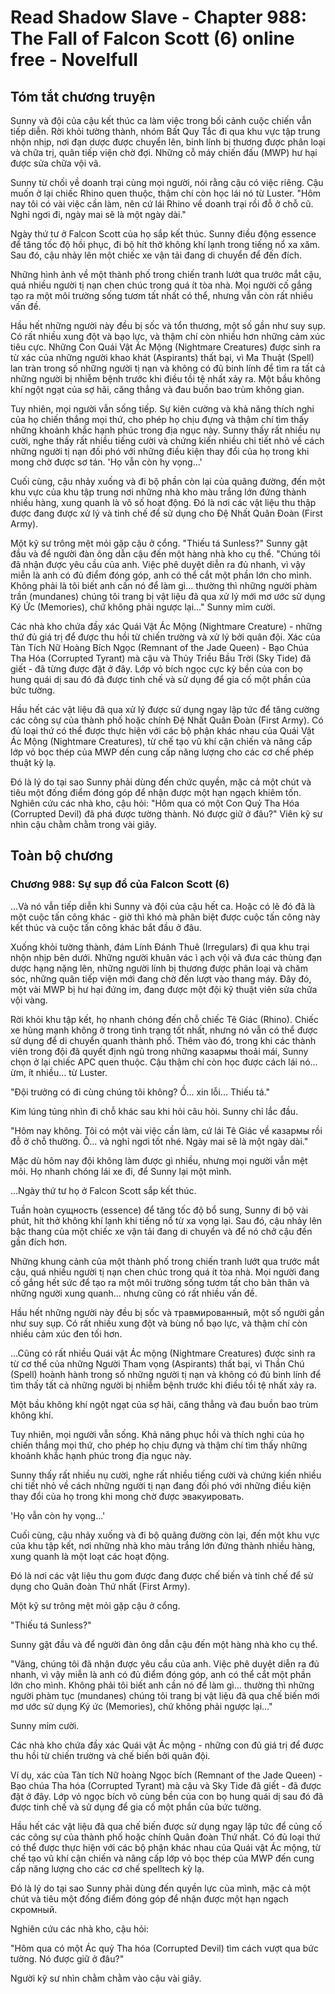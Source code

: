 # Read Shadow Slave - Chapter 988: The Fall of Falcon Scott (6) online free - Novelfull

## Tóm tắt chương truyện

Sunny và đội của cậu kết thúc ca làm việc trong bối cảnh cuộc chiến vẫn tiếp diễn. Rời khỏi tường thành, nhóm Bất Quy Tắc đi qua khu vực tập trung nhộn nhịp, nơi đạn dược được chuyển lên, binh lính bị thương được phân loại và chữa trị, quân tiếp viện chờ đợi. Những cỗ máy chiến đấu (MWP) hư hại được sửa chữa vội vã.

Sunny từ chối về doanh trại cùng mọi người, nói rằng cậu có việc riêng. Cậu muốn ở lại chiếc Rhino quen thuộc, thậm chí còn học lái nó từ Luster. "Hôm nay tôi có vài việc cần làm, nên cứ lái Rhino về doanh trại rồi đỗ ở chỗ cũ. Nghỉ ngơi đi, ngày mai sẽ là một ngày dài."

Ngày thứ tư ở Falcon Scott của họ sắp kết thúc. Sunny điều động essence để tăng tốc độ hồi phục, đi bộ hít thở không khí lạnh trong tiếng nổ xa xăm. Sau đó, cậu nhảy lên một chiếc xe vận tải đang di chuyển để đến đích.

Những hình ảnh về một thành phố trong chiến tranh lướt qua trước mắt cậu, quá nhiều người tị nạn chen chúc trong quá ít tòa nhà. Mọi người cố gắng tạo ra một môi trường sống tươm tất nhất có thể, nhưng vẫn còn rất nhiều vấn đề.

Hầu hết những người này đều bị sốc và tổn thương, một số gần như suy sụp. Có rất nhiều xung đột và bạo lực, và thậm chí còn nhiều hơn những cảm xúc tiêu cực. Những Con Quái Vật Ác Mộng (Nightmare Creatures) được sinh ra từ xác của những người khao khát (Aspirants) thất bại, vì Ma Thuật (Spell) lan tràn trong số những người tị nạn và không có đủ binh lính để tìm ra tất cả những người bị nhiễm bệnh trước khi điều tồi tệ nhất xảy ra. Một bầu không khí ngột ngạt của sợ hãi, căng thẳng và đau buồn bao trùm không gian.

Tuy nhiên, mọi người vẫn sống tiếp. Sự kiên cường và khả năng thích nghi của họ chiến thắng mọi thứ, cho phép họ chịu đựng và thậm chí tìm thấy những khoảnh khắc hạnh phúc trong địa ngục này. Sunny thấy rất nhiều nụ cười, nghe thấy rất nhiều tiếng cười và chứng kiến nhiều chi tiết nhỏ về cách những người tị nạn đối phó với những điều kiện thay đổi của họ trong khi mong chờ được sơ tán. 'Họ vẫn còn hy vọng...'

Cuối cùng, cậu nhảy xuống và đi bộ phần còn lại của quãng đường, đến một khu vực của khu tập trung nơi những nhà kho màu trắng lớn đứng thành nhiều hàng, xung quanh là vô số hoạt động. Đó là nơi các vật liệu thu thập được đang được xử lý và tinh chế để sử dụng cho Đệ Nhất Quân Đoàn (First Army).

Một kỹ sư trông mệt mỏi gặp cậu ở cổng. "Thiếu tá Sunless?" Sunny gật đầu và để người đàn ông dẫn cậu đến một hàng nhà kho cụ thể. "Chúng tôi đã nhận được yêu cầu của anh. Việc phê duyệt diễn ra đủ nhanh, vì vậy miễn là anh có đủ điểm đóng góp, anh có thể cắt một phần lớn cho mình. Không phải là tôi biết anh cần nó để làm gì... thường thì những người phàm trần (mundanes) chúng tôi trang bị vật liệu đã qua xử lý mới mơ ước sử dụng Ký Ức (Memories), chứ không phải ngược lại..." Sunny mỉm cười.

Các nhà kho chứa đầy xác Quái Vật Ác Mộng (Nightmare Creature) - những thứ đủ giá trị để được thu hồi từ chiến trường và xử lý bởi quân đội. Xác của Tàn Tích Nữ Hoàng Bích Ngọc (Remnant of the Jade Queen) - Bạo Chúa Tha Hóa (Corrupted Tyrant) mà cậu và Thủy Triều Bầu Trời (Sky Tide) đã giết - đã từng được đặt ở đây. Lớp vỏ bích ngọc cực kỳ bền của con bọ hung quái dị sau đó đã được tinh chế và sử dụng để gia cố một phần của bức tường.

Hầu hết các vật liệu đã qua xử lý được sử dụng ngay lập tức để tăng cường các công sự của thành phố hoặc chính Đệ Nhất Quân Đoàn (First Army). Có đủ loại thứ có thể được thực hiện với các bộ phận khác nhau của Quái Vật Ác Mộng (Nightmare Creatures), từ chế tạo vũ khí cận chiến và nâng cấp lớp vỏ bọc thép của MWP đến cung cấp năng lượng cho các cơ chế phép thuật kỳ lạ.

Đó là lý do tại sao Sunny phải dùng đến chức quyền, mặc cả một chút và tiêu một đống điểm đóng góp để nhận được một hạn ngạch khiêm tốn. Nghiên cứu các nhà kho, cậu hỏi: "Hôm qua có một Con Quỷ Tha Hóa (Corrupted Devil) đã phá được tường thành. Nó được giữ ở đâu?" Viên kỹ sư nhìn cậu chằm chằm trong vài giây.

## Toàn bộ chương

### Chương 988: Sự sụp đổ của Falcon Scott (6)

...Và nó vẫn tiếp diễn khi Sunny và đội của cậu hết ca. Hoặc có lẽ đó đã là một cuộc tấn công khác - giờ thì khó mà phân biệt được cuộc tấn công này kết thúc và cuộc tấn công khác bắt đầu ở đâu.

Xuống khỏi tường thành, đám Lính Đánh Thuê (Irregulars) đi qua khu trại nhộn nhịp bên dưới. Những người khuân vác ì ạch vội vã đưa các thùng đạn dược hạng nặng lên, những người lính bị thương được phân loại và chăm sóc, những quân tiếp viện mới đang chờ đến lượt vào thang máy. Đây đó, một vài MWP bị hư hại đứng im, đang được một đội kỹ thuật viên sửa chữa vội vàng.

Rời khỏi khu tập kết, họ nhanh chóng đến chỗ chiếc Tê Giác (Rhino). Chiếc xe hùng mạnh không ở trong tình trạng tốt nhất, nhưng nó vẫn có thể được sử dụng để di chuyển quanh thành phố. Thêm vào đó, trong khi các thành viên trong đội đã quyết định ngủ trong những казармы thoải mái, Sunny chọn ở lại chiếc APC quen thuộc. Cậu thậm chí còn học được cách lái nó... ừm, ít nhiều... từ Luster.

"Đội trưởng có đi cùng chúng tôi không? Ồ... xin lỗi... Thiếu tá."

Kim lúng túng nhìn đi chỗ khác sau khi hỏi câu hỏi. Sunny chỉ lắc đầu.

"Hôm nay không. Tôi có một vài việc cần làm, cứ lái Tê Giác về казармы rồi đỗ ở chỗ thường. Ồ... và nghỉ ngơi tốt nhé. Ngày mai sẽ là một ngày dài."

Mặc dù hôm nay đội không làm được gì nhiều, nhưng mọi người vẫn mệt mỏi. Họ nhanh chóng lái xe đi, để Sunny lại một mình.

...Ngày thứ tư họ ở Falcon Scott sắp kết thúc.

Tuần hoàn сущность (essence) để tăng tốc độ bổ sung, Sunny đi bộ vài phút, hít thở không khí lạnh khi tiếng nổ từ xa vọng lại. Sau đó, cậu nhảy lên bậc thang của một chiếc xe vận tải đang di chuyển và để nó chở cậu đến gần đích hơn.

Những khung cảnh của một thành phố trong chiến tranh lướt qua trước mắt cậu, quá nhiều người tị nạn chen chúc trong quá ít tòa nhà. Mọi người đang cố gắng hết sức để tạo ra một môi trường sống tươm tất cho bản thân và những người xung quanh... nhưng cũng có rất nhiều vấn đề.

Hầu hết những người này đều bị sốc và травмированный, một số người gần như suy sụp. Có rất nhiều xung đột và bùng nổ bạo lực, và thậm chí còn nhiều cảm xúc đen tối hơn.

...Cũng có rất nhiều Quái vật Ác mộng (Nightmare Creatures) được sinh ra từ cơ thể của những Người Tham vọng (Aspirants) thất bại, vì Thần Chú (Spell) hoành hành trong số những người tị nạn và không có đủ binh lính để tìm thấy tất cả những người bị nhiễm bệnh trước khi điều tồi tệ nhất xảy ra.

Một bầu không khí ngột ngạt của sợ hãi, căng thẳng và đau buồn bao trùm không khí.

Tuy nhiên, mọi người vẫn sống. Khả năng phục hồi và thích nghi của họ chiến thắng mọi thứ, cho phép họ chịu đựng và thậm chí tìm thấy những khoảnh khắc hạnh phúc trong địa ngục này.

Sunny thấy rất nhiều nụ cười, nghe rất nhiều tiếng cười và chứng kiến nhiều chi tiết nhỏ về cách những người tị nạn đang đối phó với những điều kiện thay đổi của họ trong khi mong chờ được эвакуировать.

'Họ vẫn còn hy vọng...'

Cuối cùng, cậu nhảy xuống và đi bộ quãng đường còn lại, đến một khu vực của khu tập kết, nơi những nhà kho màu trắng lớn đứng thành nhiều hàng, xung quanh là một loạt các hoạt động.

Đó là nơi các vật liệu thu gom được đang được chế biến và tinh chế để sử dụng cho Quân đoàn Thứ nhất (First Army).

Một kỹ sư trông mệt mỏi gặp cậu ở cổng.

"Thiếu tá Sunless?"

Sunny gật đầu và để người đàn ông dẫn cậu đến một hàng nhà kho cụ thể.

"Vâng, chúng tôi đã nhận được yêu cầu của anh. Việc phê duyệt diễn ra đủ nhanh, vì vậy miễn là anh có đủ điểm đóng góp, anh có thể cắt một phần lớn cho mình. Không phải tôi biết anh cần nó để làm gì... thường thì những người phàm tục (mundanes) chúng tôi trang bị vật liệu đã qua chế biến mới mơ ước sử dụng Ký ức (Memories), chứ không phải ngược lại..."

Sunny mỉm cười.

Các nhà kho chứa đầy xác Quái vật Ác mộng - những con đủ giá trị để được thu hồi từ chiến trường và chế biến bởi quân đội.

Ví dụ, xác của Tàn tích Nữ hoàng Ngọc bích (Remnant of the Jade Queen) - Bạo chúa Tha hóa (Corrupted Tyrant) mà cậu và Sky Tide đã giết - đã được đặt ở đây. Lớp vỏ ngọc bích vô cùng bền của con bọ hung quái dị sau đó đã được tinh chế và sử dụng để gia cố một phần của bức tường.

Hầu hết các vật liệu đã qua chế biến được sử dụng ngay lập tức để củng cố các công sự của thành phố hoặc chính Quân đoàn Thứ nhất. Có đủ loại thứ có thể được thực hiện với các bộ phận khác nhau của Quái vật Ác mộng, từ chế tạo vũ khí cận chiến và nâng cấp lớp vỏ bọc thép của MWP đến cung cấp năng lượng cho các cơ chế spelltech kỳ lạ.

Đó là lý do tại sao Sunny phải dùng đến quyền lực của mình, mặc cả một chút và tiêu một đống điểm đóng góp để nhận được một hạn ngạch скромный.

Nghiên cứu các nhà kho, cậu hỏi:

"Hôm qua có một Ác quỷ Tha hóa (Corrupted Devil) tìm cách vượt qua bức tường. Nó được giữ ở đâu?"

Người kỹ sư nhìn chằm chằm vào cậu vài giây.